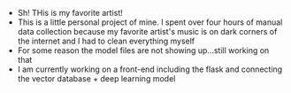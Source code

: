 - Sh! THis is my favorite artist!
- This is a little personal project of mine. I spent over four hours of manual data collection because my favorite artist's music is on dark corners of the internet and I had to clean everything myself
- For some reason the model files are not showing up...still working on that
- I am currently working on a front-end including the flask and connecting the vector database + deep learning model
